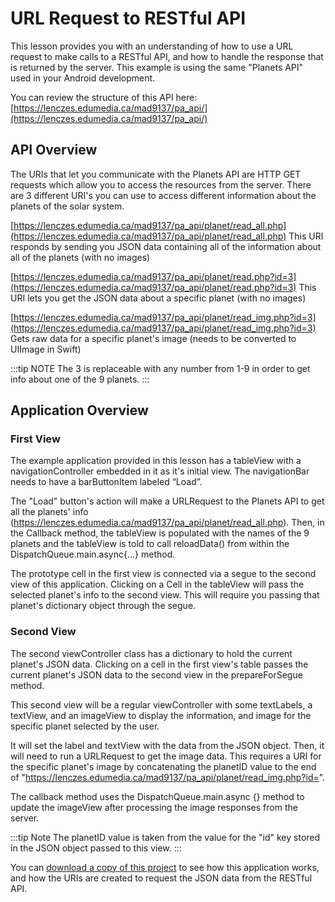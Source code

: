 # URL Request to RESTful API

This lesson provides you with an understanding of how to use a URL request to make calls to a RESTful API, and how to handle the response that is returned by the server.  This example is using the same "Planets API" used in your Android development. 

You can review the structure of this API here: [https://lenczes.edumedia.ca/mad9137/pa_api/](https://lenczes.edumedia.ca/mad9137/pa_api/)

## API Overview

The URIs that let you communicate with the Planets API are HTTP GET requests which allow you to access the resources from the server.  There are 3 different URI's you can use to access different information about the planets of the solar system.

[https://lenczes.edumedia.ca/mad9137/pa_api/planet/read_all.php](https://lenczes.edumedia.ca/mad9137/pa_api/planet/read_all.php)
This URI responds by sending you JSON data containing all of the information about all of the planets (with no images)

[https://lenczes.edumedia.ca/mad9137/pa_api/planet/read.php?id=3](https://lenczes.edumedia.ca/mad9137/pa_api/planet/read.php?id=3)
This URI lets you get the JSON data about a specific planet (with no images)

[https://lenczes.edumedia.ca/mad9137/pa_api/planet/read_img.php?id=3](https://lenczes.edumedia.ca/mad9137/pa_api/planet/read_img.php?id=3)
Gets raw data for a specific planet's image (needs to be converted to UIImage in Swift)

:::tip NOTE
The 3 is replaceable with any number from 1-9 in order to get info about one of the 9 planets.
:::

## Application Overview

### First View
The example application provided in this lesson has a tableView with a navigationController embedded in it as it's initial view.  The navigationBar needs to have a barButtonItem labeled “Load”. 

The "Load" button's action will make a URLRequest to the Planets API to get all the planets' info (https://lenczes.edumedia.ca/mad9137/pa_api/planet/read_all.php).  Then, in the Callback method, the tableView is populated with the names of the 9 planets and the tableView is told to call reloadData() from within the DispatchQueue.main.async{...} method.

The prototype cell in the first view is connected via a segue to the second view of this application.  Clicking on a Cell in the tableView will pass the selected planet's info to the second view.  This will require you passing that planet's dictionary object through the segue.

### Second View
The second viewController class has a dictionary to hold the current planet's JSON data.  Clicking on a cell in the first view's table passes the current planet's JSON data to the second view in the prepareForSegue method.

This second view will be a regular viewController with some textLabels, a textView, and an imageView to display the information, and image for the specific planet selected by the user. 

It will set the label and textView with the data from the JSON object.  Then, it will need to run a URLRequest to get the image data.  This requires a URI for the specific planet's image by concatenating the planetID value to the end of "https://lenczes.edumedia.ca/mad9137/pa_api/planet/read_img.php?id=".

The callback method uses the DispatchQueue.main.async {} method to update the imageView after processing the image responses from the server.

:::tip Note
The planetID value is taken from the value for the "id" key stored in the JSON object passed to this view.
:::

You can [download a copy of this project](/F2020/assets/downloads/URLRequestToRESTfulAPI.zip) to see how this application works, and how the URIs are created to request the JSON data from the RESTful API.